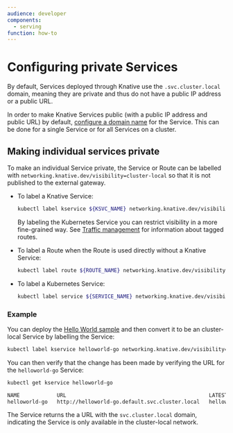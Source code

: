 ```yaml
---
audience: developer
components:
  - serving
function: how-to
---
```


# Configuring private Services

By default, Services deployed through Knative use the `.svc.cluster.local` domain, meaning
they are private and thus do not have a public IP address or a public URL.

In order to make Knative Services public (with a public IP address and public URL) by default,
[configure a domain name](../using-a-custom-domain.md) for the Service.
This can be done for a single Service or for all Services on a cluster.


## Making individual services private

To make an individual Service private, the Service or Route can be labelled with
`networking.knative.dev/visibility=cluster-local` so that it is not published to the external gateway.

- To label a Knative Service:

    ```bash
    kubectl label kservice ${KSVC_NAME} networking.knative.dev/visibility=cluster-local
    ```

    By labeling the Kubernetes Service you can restrict visibility in a more
    fine-grained way. See [Traffic management](../traffic-management.md) for information about tagged routes.

- To label a Route when the Route is used directly without a Knative Service:

    ```bash
    kubectl label route ${ROUTE_NAME} networking.knative.dev/visibility=cluster-local
    ```

- To label a Kubernetes Service:

    ```bash
    kubectl label service ${SERVICE_NAME} networking.knative.dev/visibility=cluster-local
    ```

### Example

You can deploy the [Hello World sample](https://github.com/knative/docs/tree/main/code-samples/serving/hello-world/helloworld-go) and then convert it to be an cluster-local Service by labelling the Service:

```bash
kubectl label kservice helloworld-go networking.knative.dev/visibility=cluster-local
```

You can then verify that the change has been made by verifying the URL for the
`helloworld-go` Service:

```bash
kubectl get kservice helloworld-go

NAME            URL                                              LATESTCREATED         LATESTREADY           READY   REASON
helloworld-go   http://helloworld-go.default.svc.cluster.local   helloworld-go-2bz5l   helloworld-go-2bz5l   True
```

The Service returns the a URL with the `svc.cluster.local` domain, indicating
the Service is only available in the cluster-local network.
